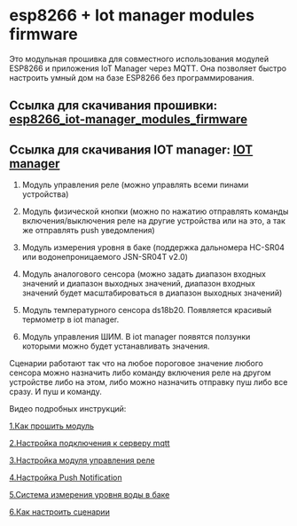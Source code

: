 # esp8266 + Iot manager modules firmware
Это модульная прошивка для совместного использования модулей ESP8266 и приложения IoT Manager через MQTT. 
Она позволяет быстро настроить умный дом на базе ESP8266 без программирования.

## Ссылка для скачивания прошивки: [esp8266_iot-manager_modules_firmware](https://github.com/DmitryBorisenko33/esp8266_iot-manager_modules_firmware/releases/download/v1.0.7%2B/esp8266_iot-manager_modules_firmware.zip)

## Ссылка для скачивания IOT manager: [IOT manager](https://github.com/DmitryBorisenko33/esp8266_iot-manager_modules_firmware/raw/master/iot_manager/IoT%20Manager%201.5.5.apk)


1. Модуль управления реле (можно управлять всеми пинами устройства)

2. Модуль физической кнопки (можно по нажатию отправлять команды включения/выключения реле на другие устройства или на это, а так же отправлять push уведомления)

3. Модуль измерения уровня в баке (поддержка дальномера HC-SR04 или водонепроницаемого JSN-SR04T v2.0) 

4. Модуль аналогового сенсора (можно задать диапазон входных значений и диапазон выходных значений, диапазон входных значений будет масштабироваться в диапазон выходных значений)

5. Модуль температурного сенсора ds18b20. Появляется красивый термометр в iot manager. 

6. Модуль управления ШИМ. В iot manager появятся ползунки которыми можно будет устанавливать значения.

Сценарии работают так что на любое пороговое значение любого сенсора можно назначить либо команду включения реле на другом устройстве либо на этом, либо можно назначить отправку пуш либо все сразу. И пуш и команду. 


Видео подробных инструкций:


[1.Как прошить модуль](https://www.youtube.com/watch?v=octnqt9XBAs)

[2.Настройка подключения к серверу mqtt](https://www.youtube.com/watch?v=SXgtQ0zh1RQ&t)

[3.Настройка модуля управления реле](https://www.youtube.com/watch?v=1aIoAOH7Hms&t)

[4.Настройка Push Notification](https://www.youtube.com/watch?v=8vzU5YEo9LE&t)

[5.Система измерения уровня воды в баке](https://www.youtube.com/watch?v=RXWekYtgQ6Y&t)

[6.Как настроить сценарии](https://www.youtube.com/watch?v=2v368psGFLc&t)